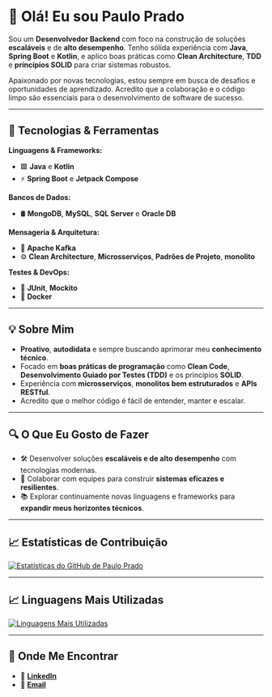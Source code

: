 # 👋 Olá! Eu sou Paulo Prado

Sou um **Desenvolvedor Backend** com foco na construção de soluções **escaláveis** e de **alto desempenho**. Tenho sólida experiência com **Java**, **Spring Boot** e **Kotlin**, e aplico boas práticas como **Clean Architecture**, **TDD** e **princípios SOLID** para criar sistemas robustos.

Apaixonado por novas tecnologias, estou sempre em busca de desafios e oportunidades de aprendizado. Acredito que a colaboração e o código limpo são essenciais para o desenvolvimento de software de sucesso.

---

## 🚀 Tecnologias & Ferramentas

**Linguagens & Frameworks:**  
- 🟩 **Java** e **Kotlin** 
- ⚡ **Spring Boot** e **Jetpack Compose**  

**Bancos de Dados:**  
- 🛢️ **MongoDB**, **MySQL**, **SQL Server** e **Oracle DB**

**Mensageria & Arquitetura:**  
- 🔑 **Apache Kafka**  
- ⚙️ **Clean Architecture**, **Microsserviços**, **Padrões de Projeto**, **monolito**

**Testes & DevOps:**  
- 🧪 **JUnit**, **Mockito**  
- 🐳 **Docker** 

---

## 💡 Sobre Mim

- **Proativo**, **autodidata** e sempre buscando aprimorar meu **conhecimento técnico**.  
- Focado em **boas práticas de programação** como **Clean Code**, **Desenvolvimento Guiado por Testes (TDD)** e os princípios **SOLID**.  
- Experiência com **microsserviços**, **monolitos bem estruturados** e **APIs RESTful**.  
- Acredito que o melhor código é fácil de entender, manter e escalar.

---

## 🔍 O Que Eu Gosto de Fazer

- 🛠️ Desenvolver soluções **escaláveis e de alto desempenho** com tecnologias modernas.  
- 💬 Colaborar com equipes para construir **sistemas eficazes e resilientes**.  
- 📚 Explorar continuamente novas linguagens e frameworks para **expandir meus horizontes técnicos**.

---

## 📈 Estatísticas de Contribuição

[![Estatísticas do GitHub de Paulo Prado](https://github-readme-stats.vercel.app/api?username=paulopraddo&show_icons=true&hide_title=true&hide=prs&count_private=true&include_all_commits=true&theme=radical)](https://github.com/paulopraddo)

---

## 📈 Linguagens Mais Utilizadas

[![Linguagens Mais Utilizadas](https://github-readme-stats.vercel.app/api/top-langs/?username=paulopraddo&layout=compact&langs_count=10&theme=radical)](https://github.com/paulopraddo)

---

## 🔗 Onde Me Encontrar

- 🔗 **[LinkedIn](https://www.linkedin.com/in/paulo-prado-7a3345237/)**  
- 📧 **[Email](mailto:paulo.praddo@outlook.com)**
